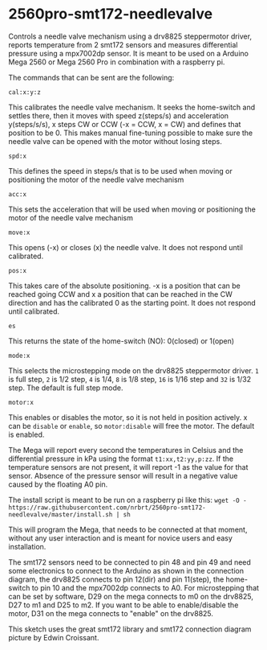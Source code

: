 # 2560pro-smt172-needlevalve
Controls a needle valve mechanism using a drv8825 steppermotor driver, reports temperature from 2 smt172 sensors and measures differential pressure using a mpx7002dp sensor.
It is meant to be used on a Arduino Mega 2560 or Mega 2560 Pro in combination with a raspberry pi.

The commands that can be sent are the following:

`cal:x:y:z`

This calibrates the needle valve mechanism. It seeks the home-switch and settles there, then it moves with speed z(steps/s) and acceleration y(steps/s/s), x steps CW or CCW (-x = CCW, x = CW) and defines that position to be 0. This makes manual fine-tuning possible to make sure the needle valve can be opened with the motor without losing steps.

`spd:x`

This defines the speed in steps/s that is to be used when moving or positioning the motor of the needle valve mechanism

`acc:x`

This sets the acceleration that will be used when moving or positioning the motor of the needle valve mechanism

`move:x`

This opens (-x) or closes (x) the needle valve. It does not respond until calibrated.

`pos:x`

This takes care of the absolute positioning. -x is a position that can be reached going CCW and x a position that can be reached in the CW direction and has the calibrated 0 as the starting point. It does not respond until calibrated.

`es`

This returns the state of the home-switch (NO): 0(closed) or 1(open)

`mode:x`

This selects the microstepping mode on the drv8825 steppermotor driver. `1` is full step, `2` is 1/2 step, `4` is 1/4, `8` is 1/8 step, `16` is 1/16 step and `32` is 1/32 step. The default is full step mode.

`motor:x`

This enables or disables the motor, so it is not held in position actively. x can be `disable` or `enable`, so `motor:disable` will free the motor. The default is enabled.  

The Mega will report every second the temperatures in Celsius and the differential pressure in kPa using the format `t1:xx,t2:yy,p:zz`. If the temperature sensors are not present,
it will report -1 as the value for that sensor. Absence of the pressure sensor will result in a negative value caused by the floating A0 pin.

The install script is meant to be run on a raspberry pi like this:
`wget -O - https://raw.githubusercontent.com/nrbrt/2560pro-smt172-needlevalve/master/install.sh | sh`

This will program the Mega, that needs to be connected at that moment, without any user interaction and is meant for novice users
and easy installation.

The smt172 sensors need to be connected to pin 48 and pin 49 and need some electronics to connect to the Arduino as shown in the connection diagram, the drv8825 connects to pin 12(dir) and pin 11(step), the home-switch to pin 10 and the mpx7002dp connects to A0. For microstepping that can be set by software, D29 on the mega connects to m0 on the drv8825, D27 to m1 and D25 to m2. If you want to be able to enable/disable the motor, D31 on the mega connects to "enable" on the drv8825.

This sketch uses the great smt172 library and smt172 connection diagram picture by Edwin Croissant.
